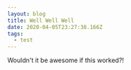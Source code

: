 ```yaml
---
layout: blog
title: Well Well Well
date: 2020-04-05T23:27:38.166Z
tags:
  - test
---
```

Wouldn't it be awesome if this worked?!